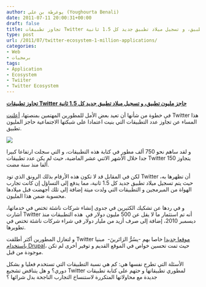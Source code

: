 ```yaml
---
author: يوغرطة بن علي (Youghourta Benali)
date: 2011-07-11 20:00:31+00:00
draft: false
title: تجاوز تطبيقات Twitter حاجز مليون تطبيق، و تسجيل ميلاد تطبيق جديد كل 1.5 ثانية
type: post
url: /2011/07/twitter-ecosystem-1-million-applications/
categories:
- Web
- برمجيات
tags:
- Application
- Ecosystem
- Twiiter
- Twitter Ecosystem
---
```


[**تجاوز تطبيقات Twitter حاجز مليون تطبيق، و تسجيل ميلاد تطبيق جديد كل 1.5 ثانية**](https://www.it-scoop.com/2011/07/twitter-ecosystem-1-million-applications/)




في خطوة من شأنها أن تعيد بعض الأمل للمطورين المهتمين بمنصتها، [أعلنت](http://blog.twitter.com/2011/07/one-million-registered-twitter-apps.html) Twitter هذا المساء عن تجاوز عدد التطبيقات التي بنيت اعتمادا على شبكتها الاجتماعية حاجز المليون تطبيق.




[![](https://www.it-scoop.com/wp-content/uploads/2011/07/dev-bird.gif)
](https://www.it-scoop.com/2011/07/twitter-ecosystem-1-million-applications/)




و لقد ساهم نحو 750 ألف مطور في كتابة هذه التطبيقات، و التي سجلت ارتفاعا كبيرا جدا خلال الأشهر الاثني عشر الماضية، حيث لم يكن عدد تطبيقات Twitter يتجاوز 150 ألفا منذ سنة مضت.




لكن في المقابل قد لا تكون هذه الأرقام بذلك الرونق الذي تود Twitter أن تظهرها به، حيث يتم تسجيل ميلاد تطبيق جديد كل 1.5 ثانية، مما يدفع إلى التساؤل إن كانت تجارب الهواة من المبرمجين و التطبيقات التي ولدت ميتة إضافة إلى تلك أجهضت قبل ميلادها محسوبة ضمن هذا المليون.




و في ردها عن تشكيك الكثيرين في جدوى إنشاء شركات ناشئة تختص في خدماتها، أشارت Twitter أنه تم استثمار ما لا يقل عن 500 مليون دولار في  هذه التطبيقات منذ ديسمبر 2010، إضافة إلى صرف أزيد من مليار دولار في شراء شركات ناشئة تختص في تطويرها.




و لتغازل المطورين أكثر أطلقت Twitter [موقعا جديدا](https://dev.twitter.com/) خاصا بهم -يسُرُّ الزائرينَ-  مبنيا [باستخدام Drupal](https://dev.twitter.com/blog/new-twitter-developer-site)، حيث تمت تحسين خواص في الموقع القديم و توفير أخرى لم تكن موجودة من قبل.




الأسئلة التي تطرح نفسها هي: كم هي نسبة التطبيقات التي تستخدم فعليا و بشكل دوري؟ و هل يتناقض تشجيع Twitter لمطوري تطبيقاتها و حثهم على كتابة تطبيقات جديدة مع محاولاتها المتكررة لاستنساخ التجارب الناجحة بدل شرائها ؟
